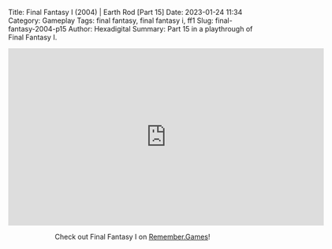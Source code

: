 Title: Final Fantasy I (2004) | Earth Rod [Part 15]
Date: 2023-01-24 11:34
Category: Gameplay
Tags: final fantasy,  final fantasy i,  ff1
Slug: final-fantasy-2004-p15
Author: Hexadigital
Summary: Part 15 in a playthrough of Final Fantasy I.

<center><iframe src="https://www.youtube.com/embed/NyqzmD2rl_k?feature=oembed" allow="accelerometer; autoplay; encrypted-media; gyroscope; picture-in-picture" width="640" height="360" frameborder="0"></iframe>

Check out Final Fantasy I on [Remember.Games](https://remember.games/game/6866/final-fantasy-i-ii-dawn-of-souls/)!</center>